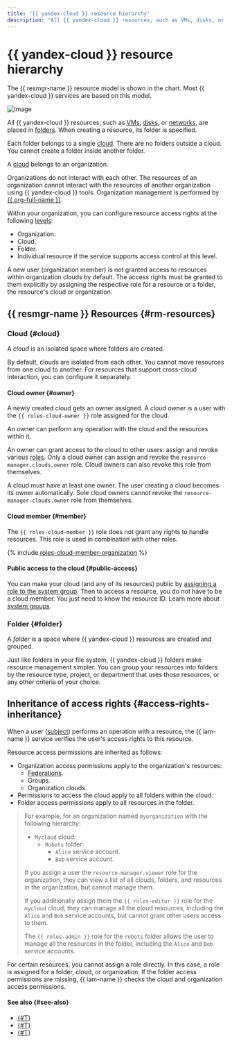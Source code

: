 ```yaml
---
title: "{{ yandex-cloud }} resource hierarchy"
description: "All {{ yandex-cloud }} resources, such as VMs, disks, or networks, are placed in folders. Each folder belongs to a single cloud, while clouds belong to organizations."
---
```


# {{ yandex-cloud }} resource hierarchy


The {{ resmgr-name }} resource model is shown in the chart. Most {{ yandex-cloud }} services are based on this model.


![image](../../_assets/YC-resource-model-en.svg)



All {{ yandex-cloud }} resources, such as [VMs](../../compute/concepts/vm.md), [disks](../../compute/concepts/disk.md), or [networks](../../vpc/concepts/network.md#network), are placed in [folders](#folder). When creating a resource, its folder is specified.

Each folder belongs to a single [cloud](#cloud). There are no folders outside a cloud. You cannot create a folder inside another folder.

A [cloud](#cloud) belongs to an organization.

Organizations do not interact with each other. The resources of an organization cannot interact with the resources of another organization using {{ yandex-cloud }} tools. Organization management is performed by [{{ org-full-name }}](../../organization/).

Within your organization, you can configure resource access rights at the following [levels](#access-rights-inheritance):
* Organization.
* Cloud.
* Folder.
* Individual resource if the service supports access control at this level.

A new user (organization member) is not granted access to resources within organization clouds by default. The access rights must be granted to them explicitly by assigning the respective role for a resource or a folder, the resource's cloud or organization.

## {{ resmgr-name }} Resources {#rm-resources}

### Cloud {#cloud}

A _cloud_ is an isolated space where folders are created.

By default, clouds are isolated from each other. You cannot move resources from one cloud to another. For resources that support cross-cloud interaction, you can configure it separately.

#### Cloud owner {#owner}

A newly created cloud gets an owner assigned. A _cloud owner_ is a user with the `{{ roles-cloud-owner }}` role assigned for the cloud.

An owner can perform any operation with the cloud and the resources within it.

An owner can grant access to the cloud to other users: assign and revoke various [roles](../../iam/concepts/access-control/roles.md). Only a cloud owner can assign and revoke the `resource-manager.clouds.owner` role. Cloud owners can also revoke this role from themselves.

A cloud must have at least one owner. The user creating a cloud becomes its owner automatically. Sole cloud owners cannot revoke the `resource-manager.clouds.owner` role from themselves.

#### Cloud member {#member}

The `{{ roles-cloud-member }}` role does not grant any rights to handle resources. This role is used in combination with other roles.

{% include [roles-cloud-member-organization](../../_includes/roles-cloud-member-organization.md) %}

#### Public access to the cloud {#public-access}

You can make your cloud (and any of its resources) public by [assigning a role to the system group](../../iam/operations/roles/grant.md#access-to-all). Then to access a resource, you do not have to be a cloud member. You just need to know the resource ID. Learn more about [system groups](../../iam/concepts/access-control/system-group.md).

### Folder {#folder}

A _folder_ is a space where {{ yandex-cloud }} resources are created and grouped.

Just like folders in your file system, {{ yandex-cloud }} folders make resource management simpler. You can group your resources into folders by the resource type, project, or department that uses those resources, or any other criteria of your choice.

## Inheritance of access rights {#access-rights-inheritance}

When a user ([subject](../../iam/concepts/access-control/index.md#subject)) performs an operation with a resource, the {{ iam-name }} service verifies the user's access rights to this resource.

Resource access permissions are inherited as follows:
* Organization access permissions apply to the organization's resources:
   * [Federations](../../iam/concepts/federations.md).
   * Groups.
   * Organization clouds.
* Permissions to access the cloud apply to all folders within the cloud.
* Folder access permissions apply to all resources in the folder.

> For example, for an organization named `myorganization` with the following hierarchy:
> * `Mycloud` cloud:
>    * `Robots` folder:
>       * `Alice` service account.
>       * `Bob` service account.
>
> If you assign a user the `resource-manager.viewer` role for the organization, they can view a list of all clouds, folders, and resources in the organization, but cannot manage them.
>
> If you additionally assign them the `{{ roles-editor }}` role for the `mycloud` cloud, they can manage all the cloud resources, including the `Alice` and `Bob` service accounts, but cannot grant other users access to them.
>
> The `{{ roles-admin }}` role for the `robots` folder allows the user to manage all the resources in the folder, including the `Alice` and `Bob` service accounts.

For certain resources, you cannot assign a role directly. In this case, a role is assigned for a folder, cloud, or organization. If the folder access permissions are missing, {{ iam-name }} checks the cloud and organization access permissions.

#### See also {#see-also}

* [{#T}](../operations/cloud/set-access-bindings.md)
* [{#T}](../operations/folder/create.md)
* [{#T}](../operations/folder/set-access-bindings.md)